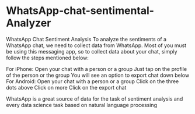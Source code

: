 # WhatsApp-chat-sentimental-Analyzer

WhatsApp Chat Sentiment Analysis
To analyze the sentiments of a WhatsApp chat, we need to collect data from WhatsApp. Most of you must be using this messaging app, so to collect data about your chat, simply follow the steps mentioned below:

For iPhone:
Open your chat with a person or a group
Just tap on the profile of the person or the group
You will see an option to export chat down below
For Android:
Open your chat with a person or a group 
Click on the three dots above 
Click on more
Click on the export chat

 WhatsApp is a great source of data for the task of sentiment analysis and every data science task based on natural language processing
